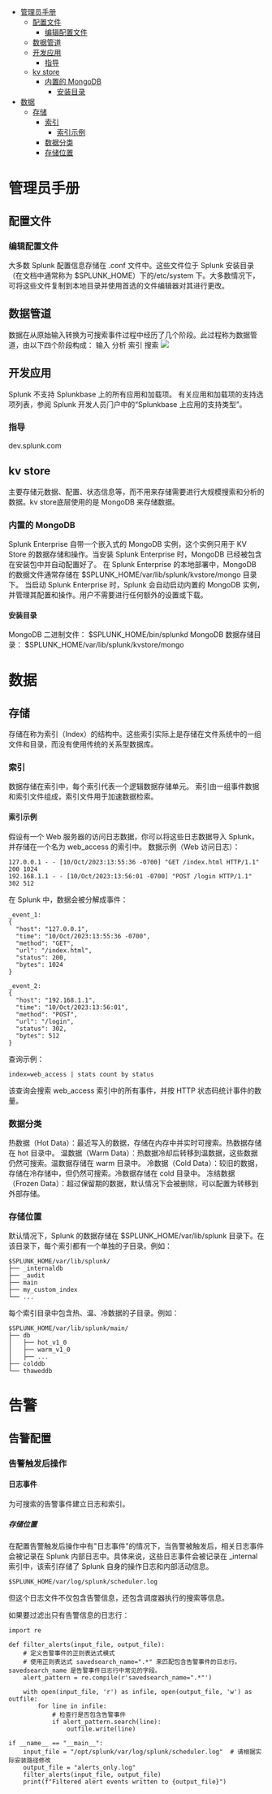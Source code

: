 

<!-- toc -->

- [管理员手册](#%E7%AE%A1%E7%90%86%E5%91%98%E6%89%8B%E5%86%8C)
  * [配置文件](#%E9%85%8D%E7%BD%AE%E6%96%87%E4%BB%B6)
    + [编辑配置文件](#%E7%BC%96%E8%BE%91%E9%85%8D%E7%BD%AE%E6%96%87%E4%BB%B6)
  * [数据管道](#%E6%95%B0%E6%8D%AE%E7%AE%A1%E9%81%93)
  * [开发应用](#%E5%BC%80%E5%8F%91%E5%BA%94%E7%94%A8)
    + [指导](#%E6%8C%87%E5%AF%BC)
  * [kv store](#kv-store)
    + [内置的 MongoDB](#%E5%86%85%E7%BD%AE%E7%9A%84-mongodb)
      - [安装目录](#%E5%AE%89%E8%A3%85%E7%9B%AE%E5%BD%95)
- [数据](#%E6%95%B0%E6%8D%AE)
  * [存储](#%E5%AD%98%E5%82%A8)
    + [索引](#%E7%B4%A2%E5%BC%95)
      - [索引示例](#%E7%B4%A2%E5%BC%95%E7%A4%BA%E4%BE%8B)
    + [数据分类](#%E6%95%B0%E6%8D%AE%E5%88%86%E7%B1%BB)
    + [存储位置](#%E5%AD%98%E5%82%A8%E4%BD%8D%E7%BD%AE)

<!-- tocstop -->

# 管理员手册

## 配置文件

### 编辑配置文件
⼤多数 Splunk 配置信息存储在 .conf ⽂件中。这些⽂件位于 Splunk 安装⽬录（在⽂档中通常称为 $SPLUNK_HOME）下的/etc/system 下。⼤多数情况下，可将这些⽂件复制到本地⽬录并使⽤⾸选的⽂件编辑器对其进⾏更改。

## 数据管道
数据在从原始输⼊转换为可搜索事件过程中经历了⼏个阶段。此过程称为数据管道，由以下四个阶段构成：
输⼊
分析
索引
搜索
![](images/image-2024-08-28-10-37-27.png)

## 开发应用
Splunk 不⽀持 Splunkbase 上的所有应⽤和加载项。
有关应⽤和加载项的⽀持选项列表，参阅 Splunk 开发⼈员⻔户中的“Splunkbase 上应⽤的⽀持类型”。
### 指导
dev.splunk.com

## kv store
主要存储元数据、配置、状态信息等，而不用来存储需要进行大规模搜索和分析的数据。kv store底层使用的是 MongoDB 来存储数据。

### 内置的 MongoDB
Splunk Enterprise 自带一个嵌入式的 MongoDB 实例，这个实例只用于 KV Store 的数据存储和操作。当安装 Splunk Enterprise 时，MongoDB 已经被包含在安装包中并自动配置好了。
在 Splunk Enterprise 的本地部署中，MongoDB 的数据文件通常存储在 $SPLUNK_HOME/var/lib/splunk/kvstore/mongo 目录下。
当启动 Splunk Enterprise 时，Splunk 会自动启动内置的 MongoDB 实例，并管理其配置和操作。用户不需要进行任何额外的设置或下载。

#### 安装目录
MongoDB 二进制文件： $SPLUNK_HOME/bin/splunkd
MongoDB 数据存储目录： $SPLUNK_HOME/var/lib/splunk/kvstore/mongo

# 数据
## 存储
存储在称为索引（Index）的结构中。这些索引实际上是存储在文件系统中的一组文件和目录，而没有使用传统的关系型数据库。

### 索引
数据存储在索引中，每个索引代表一个逻辑数据存储单元。
索引由一组事件数据和索引文件组成，索引文件用于加速数据检索。

#### 索引示例
假设有一个 Web 服务器的访问日志数据，你可以将这些日志数据导入 Splunk，并存储在一个名为 web_access 的索引中。
数据示例（Web 访问日志）：
```
127.0.0.1 - - [10/Oct/2023:13:55:36 -0700] "GET /index.html HTTP/1.1" 200 1024
192.168.1.1 - - [10/Oct/2023:13:56:01 -0700] "POST /login HTTP/1.1" 302 512
```
在 Splunk 中，数据会被分解成事件：
```
_event_1:
{
  "host": "127.0.0.1",
  "time": "10/Oct/2023:13:55:36 -0700",
  "method": "GET",
  "url": "/index.html",
  "status": 200,
  "bytes": 1024
}

_event_2:
{
  "host": "192.168.1.1",
  "time": "10/Oct/2023:13:56:01",
  "method": "POST",
  "url": "/login",
  "status": 302,
  "bytes": 512
}

```
查询示例：
```
index=web_access | stats count by status
```
该查询会搜索 web_access 索引中的所有事件，并按 HTTP 状态码统计事件的数量。



### 数据分类
热数据（Hot Data）：最近写入的数据，存储在内存中并实时可搜索。热数据存储在 hot 目录中。
温数据（Warm Data）：热数据冷却后转移到温数据，这些数据仍然可搜索。温数据存储在 warm 目录中。
冷数据（Cold Data）：较旧的数据，存储在冷存储中，但仍然可搜索。冷数据存储在 cold 目录中。
冻结数据（Frozen Data）：超过保留期的数据，默认情况下会被删除，可以配置为转移到外部存储。

### 存储位置
默认情况下，Splunk 的数据存储在 $SPLUNK_HOME/var/lib/splunk 目录下。在该目录下，每个索引都有一个单独的子目录。例如：
```
$SPLUNK_HOME/var/lib/splunk/
├── _internaldb
├── _audit
├── main
├── my_custom_index
└── ...
```
每个索引目录中包含热、温、冷数据的子目录。例如：
```
$SPLUNK_HOME/var/lib/splunk/main/
├── db
│   ├── hot_v1_0
│   ├── warm_v1_0
│   ├── ...
├── colddb
└── thaweddb

```

# 告警
## 告警配置
### 告警触发后操作
#### 日志事件
为可搜索的告警事件建⽴⽇志和索引。
##### 存储位置
在配置告警触发后操作中有"日志事件"的情况下，当告警被触发后，相关日志事件会被记录在 Splunk 内部日志中。具体来说，这些日志事件会被记录在 _internal 索引中，该索引存储了 Splunk 自身的操作日志和内部活动信息。
```
$SPLUNK_HOME/var/log/splunk/scheduler.log
```
但这个日志文件不仅包含告警信息，还包含调度器执行的搜索等信息。

如果要过滤出只有告警信息的日志行：
```
import re

def filter_alerts(input_file, output_file):
    # 定义告警事件的正则表达式模式
    # 使用正则表达式 savedsearch_name=".*" 来匹配包含告警事件的日志行。savedsearch_name 是告警事件日志行中常见的字段。
    alert_pattern = re.compile(r'savedsearch_name=".*"')

    with open(input_file, 'r') as infile, open(output_file, 'w') as outfile:
        for line in infile:
            # 检查行是否包含告警事件
            if alert_pattern.search(line):
                outfile.write(line)

if __name__ == "__main__":
    input_file = "/opt/splunk/var/log/splunk/scheduler.log"  # 请根据实际安装路径修改
    output_file = "alerts_only.log"
    filter_alerts(input_file, output_file)
    print(f"Filtered alert events written to {output_file}")


```


